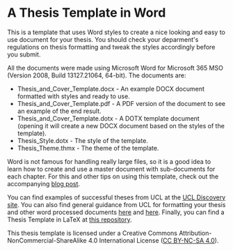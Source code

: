 # A Thesis Template in Word

This is a template that uses Word styles to create a nice looking and easy to use document for your thesis. You should check your deparment's regulations on thesis formatting and tweak the styles accordingly before you submit. 

All the documents were made using Microsoft Word for Microsoft 365 MSO (Version 2008, Build 13127.21064, 64-bit). The documents are:
* Thesis_and_Cover_Template.docx - An example DOCX document formatted with styles and ready to use.
* Thesis_and_Cover_Template.pdf - A PDF version of the document to see an example of the end result.
* Thesis_and_Cover_Template.dotx - A DOTX template document (opening it will create a new DOCX document based on the styles of the template).
* Thesis_Style.dotx - The style of the template.
* Thesis_Theme.thmx - The theme of the template.

Word is not famous for handling really large files, so it is a good idea to learn how to create and use a master document with sub-documents for each chapter. For this and other tips on using this template, check out the accompanying [blog post]().

You can find examples of successful theses from UCL at the [UCL Discovery site](https://discovery.ucl.ac.uk/view/theses/UCL_Thesis/). You can also find general guidance from UCL for formatting your thesis and other word processed documents [here](https://www.ucl.ac.uk/students/exams-and-assessments/research-assessments/format-bind-and-submit-your-thesis-general-guidance) and [here](https://www.ucl.ac.uk/isd/services/websites-apps/creating-accessible-content/documents). Finally, you can find a Thesis Template in LaTeX at [this repository](https://github.com/UCL/ucl-latex-thesis-templates).

This thesis template is licensed under a Creative Commons Attribution-NonCommercial-ShareAlike 4.0 International License ([CC BY-NC-SA 4.0](https://creativecommons.org/licenses/by-nc-sa/4.0/)).
